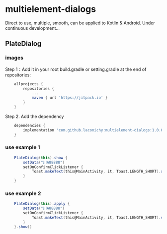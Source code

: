 # multielement-dialogs
Direct to use, multiple, smooth, can be applied to Kotlin &amp; Android.
Under continuous development...

## PlateDialog
### images

Step 1：Add it in your root build.gradle or setting.gradle at the end of repositories:
```gradle
    allprojects {
    	repositories {
    		...
    		maven { url 'https://jitpack.io' }
    	}
    }
```
Step 2. Add the dependency
```gradle
    dependencies {
	    implementation 'com.github.laconichy:multielement-dialogs:1.0.0'
	}
```

### use example 1
```gradle
    PlateDialog(this).show {
        setData("川A88888")
        setOnConfirmClickListener {
            Toast.makeText(this@MainActivity, it, Toast.LENGTH_SHORT).show()
        }
    }
```

### use example 2
```gradle
    PlateDialog(this).apply {
        setData("川A88888")
        setOnConfirmClickListener {
            Toast.makeText(this@MainActivity, it, Toast.LENGTH_SHORT).show()
        }
    }.show()
```